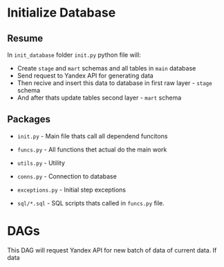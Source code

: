 # Initialize Database

## Resume

In `init_database` folder `init.py` python file will:
- Create `stage` and `mart` schemas and all tables in `main` database
- Send request to Yandex API for generating data
- Then recive and insert this data to database in first raw layer - `stage` schema
- And after thats update tables second layer - `mart` schema

## Packages

- `init.py` - Main file thats call all dependend funcitons
- `funcs.py` - All functions thet actual do the main work
- `utils.py` - Utility
- `conns.py` - Connection to database
- `exceptions.py` - Initial step exceptions 

- `sql/*.sql` - SQL scripts thats called in `funcs.py` file. 

# DAGs

This DAG will request Yandex API for new batch of data of current data. If data 